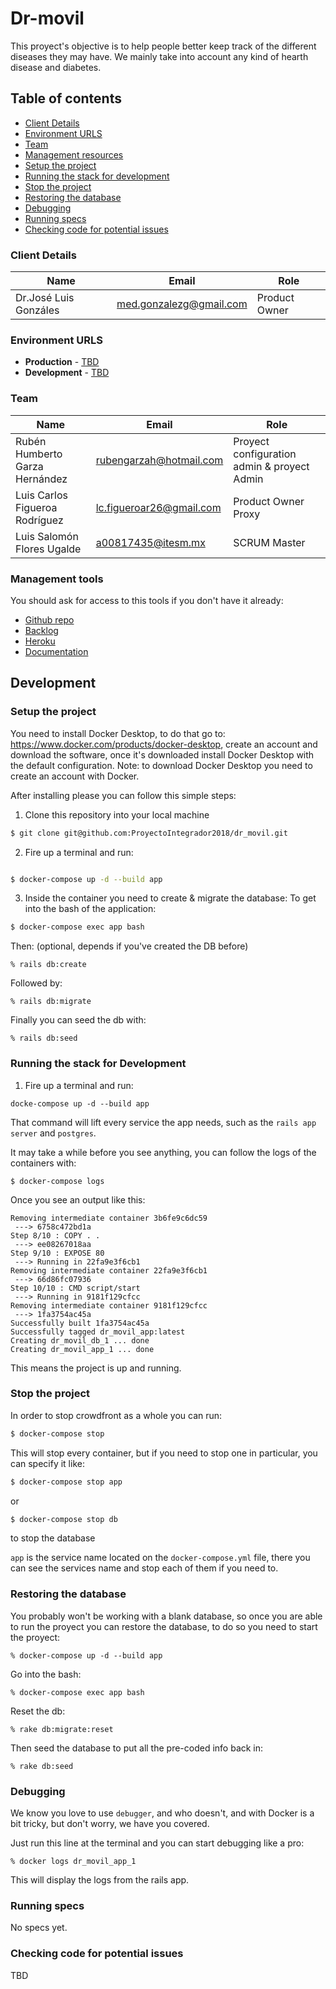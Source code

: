 # Dr-movil

This proyect's objective is to help people better keep track of the different diseases
they may have. We mainly take into account any kind of hearth disease and diabetes.

## Table of contents

* [Client Details](#client-details)
* [Environment URLS](#environment-urls)
* [Team](#team)
* [Management resources](#management-resources)
* [Setup the project](#setup-the-project)
* [Running the stack for development](#running-the-stack-for-development)
* [Stop the project](#stop-the-project)
* [Restoring the database](#restoring-the-database)
* [Debugging](#debugging)
* [Running specs](#running-specs)
* [Checking code for potential issues](#checking-code-for-potential-issues)


### Client Details

| Name                  | Email                   | Role          |
| --------------------- | ----------------------- | ------------- |
| Dr.José Luis Gonzáles | med.gonzalezg@gmail.com | Product Owner |


### Environment URLS

* **Production** - [TBD](TBD)
* **Development** - [TBD](TBD)

### Team

| Name                           | Email                    | Role                                       |
| ------------------------------ | ------------------------ | ------------------------------------------ |
| Rubén Humberto Garza Hernández | rubengarzah@hotmail.com  | Proyect configuration admin & proyect Admin|
| Luis Carlos Figueroa Rodríguez | lc.figueroar26@gmail.com | Product Owner Proxy                        |
| Luis Salomón Flores Ugalde     | a00817435@itesm.mx       | SCRUM Master                               |

### Management tools

You should ask for access to this tools if you don't have it already:

* [Github repo](https://github.com/)
* [Backlog]()
* [Heroku](https://crowdfront-staging.herokuapp.com/)
* [Documentation](https://drive.com)

## Development

### Setup the project

You need to install Docker Desktop, to do that go to: https://www.docker.com/products/docker-desktop, create an account
and download the software, once it's downloaded install Docker Desktop with the default configuration.
Note: to download Docker Desktop you need to create an account with Docker.

After installing please you can follow this simple steps:

1. Clone this repository into your local machine

```bash
$ git clone git@github.com:ProyectoIntegrador2018/dr_movil.git
```

2. Fire up a terminal and run:

```bash

$ docker-compose up -d --build app
```

3. Inside the container you need to create & migrate the database:
To get into the bash of the application:
```bash
$ docker-compose exec app bash
```
Then: (optional, depends if you've created the DB before)
```
% rails db:create
```
Followed by:
```
% rails db:migrate
```
Finally you can seed the db with:
```
% rails db:seed
```
### Running the stack for Development

1. Fire up a terminal and run:

```
docke-compose up -d --build app
```

That command will lift every service the app needs, such as the `rails app server` and `postgres`.


It may take a while before you see anything, you can follow the logs of the containers with:

```
$ docker-compose logs
```

Once you see an output like this:

```
Removing intermediate container 3b6fe9c6dc59
 ---> 6758c472bd1a
Step 8/10 : COPY . .
 ---> ee08267018aa
Step 9/10 : EXPOSE 80
 ---> Running in 22fa9e3f6cb1
Removing intermediate container 22fa9e3f6cb1
 ---> 66d86fc07936
Step 10/10 : CMD script/start
 ---> Running in 9181f129cfcc
Removing intermediate container 9181f129cfcc
 ---> 1fa3754ac45a
Successfully built 1fa3754ac45a
Successfully tagged dr_movil_app:latest
Creating dr_movil_db_1 ... done
Creating dr_movil_app_1 ... done
```

This means the project is up and running.

### Stop the project

In order to stop crowdfront as a whole you can run:

```bash
$ docker-compose stop
```

This will stop every container, but if you need to stop one in particular, you can specify it like:

```bash
$ docker-compose stop app
```
or
```bash
$ docker-compose stop db
```
to stop the database

`app` is the service name located on the `docker-compose.yml` file, there you can see the services name and stop each of them if you need to.

### Restoring the database

You probably won't be working with a blank database, so once you are able to run the proyect you can restore the database, to do
so you need to start the proyect:

```
% docker-compose up -d --build app
```

Go into the bash:

```
% docker-compose exec app bash
```

Reset the db:

```
% rake db:migrate:reset
```

Then seed the database to put all the pre-coded info back in:

```
% rake db:seed
```

### Debugging

We know you love to use `debugger`, and who doesn't, and with Docker is a bit tricky, but don't worry, we have you covered.

Just run this line at the terminal and you can start debugging like a pro:

```
% docker logs dr_movil_app_1
```

This will display the logs from the rails app.

### Running specs

No specs yet.

### Checking code for potential issues

TBD
